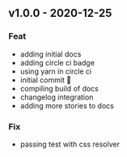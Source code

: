 <a name="v1.0.0"></a>

## v1.0.0 - 2020-12-25

### Feat

- adding initial docs
- adding circle ci badge
- using yarn in circle ci
- initial commit 🚀
- compiling build of docs
- changelog integration
- adding more stories to docs

### Fix

- passing test with css resolver

[v1.0.0]: https://github.com/danestves/react-youtube-lite/compare/v1.0.0...HEAD
